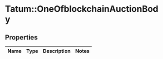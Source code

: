 # Tatum::OneOfblockchainAuctionBody

## Properties
Name | Type | Description | Notes
------------ | ------------- | ------------- | -------------

